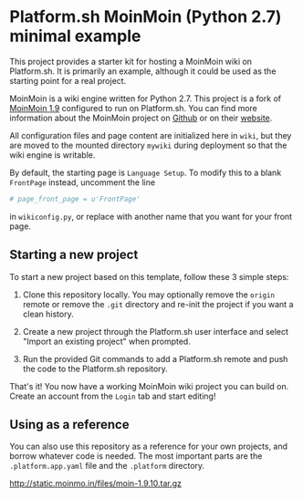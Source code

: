 # Platform.sh MoinMoin (Python 2.7) minimal example

This project provides a starter kit for hosting a MoinMoin wiki on Platform.sh. It is primarily an example, although it could be used as the starting point for a real project.

MoinMoin is a wiki engine written for Python 2.7. This project is a fork of [MoinMoin 1.9](https://github.com/moinwiki/moin-1.9/tree/master/wiki) configured to run on Platform.sh. You can find more information about the MoinMoin project on [Github](https://github.com/moinwiki/moin-1.9/tree/master/wiki) or on their [website](https://moinmo.in/).

All configuration files and page content are initialized here in `wiki`, but they are moved to the mounted directory `mywiki` during deployment so that the wiki engine is writable. 

By default, the starting page is `Language Setup`. To modify this to a blank `FrontPage` instead, uncomment the line

```python
# page_front_page = u'FrontPage'
```

in `wikiconfig.py`, or replace with another name that you want for your front page.

## Starting a new project

To start a new project based on this template, follow these 3 simple steps:

1. Clone this repository locally.  You may optionally remove the `origin` remote or remove the `.git` directory and re-init the project if you want a clean history.
 
2. Create a new project through the Platform.sh user interface and select "Import an existing project" when prompted.

3. Run the provided Git commands to add a Platform.sh remote and push the code to the Platform.sh repository.

That's it!  You now have a working MoinMoin wiki project you can build on. Create an account from the `Login` tab and start editing!

## Using as a reference

You can also use this repository as a reference for your own projects, and borrow whatever code is needed. The most important parts are the `.platform.app.yaml` file and the `.platform` directory.

http://static.moinmo.in/files/moin-1.9.10.tar.gz